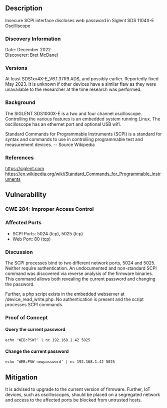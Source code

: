 ## Description
Insecure SCPI interface discloses web password in Siglent SDS 1104X-E Oscilliscope

### Discovery Information
Date: December 2022  
Discoverer: Bret McDanel

### Versions
At least SDS1xx4X-E_V6.1.37R9.ADS, and possibly earlier.  Reportedly fixed May 2023.  It is unknown if other devices have a similar flaw as they were unavailable to the researcher at the time research was performed.

### Background
The SIGLENT SDS1000X-E is a two and four channel oscilloscope.  Controlling the various features is an embedded system running Linux.  The oscilloscope has an ethernet port and optional USB wifi.  

Standard Commands for Programmable Instruments (SCPI) is a standard for syntax and commands to use in controlling programmable test and measurement devices. -- Source Wikipedia

### References
https://siglent.com  
https://en.wikipedia.org/wiki/Standard_Commands_for_Programmable_Instruments

## Vulnerability

### CWE 284: Improper Access Control

### Affected Ports
* SCPI Ports: 5024 (tcp), 5025 (tcp)
* Web Port: 80 (tcp)

### Discussion
The SCPI processes bind to two different network ports, 5024 and 5025.  Neither require authentication.  An undocumented and non-standard SCPI command was discovered via reverse analysis of the firmware binaries.  This command allows both revealing the current password and changing the password.

Further, a php script exists in the embedded webserver at /device_read_write.php.  No authentication is present and the script processes SCPI commands.

### Proof of Concept
#### Query the current password
```
echo 'WEB:PSW?' | nc 192.168.1.42 5025
```
#### Change the current password
```
echo 'WEB:PSW newpassword' | nc 192.168.1.42 5025
```

## Mitigation
It is advised to upgrade to the current version of firmware.  Further, IoT devices, such as oscilloscopes, should be placed on a segregated network and access to the affected ports be blocked from untrusted hosts.